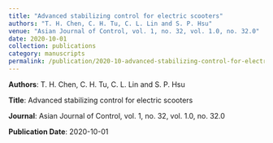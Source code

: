 ```yaml
---
title: "Advanced stabilizing control for electric scooters"
authors: "T. H. Chen, C. H. Tu, C. L. Lin and S. P. Hsu"
venue: "Asian Journal of Control, vol. 1, no. 32, vol. 1.0, no. 32.0"
date: 2020-10-01
collection: publications
category: manuscripts
permalink: /publication/2020-10-advanced-stabilizing-control-for-electric-scooters
---
```


**Authors**: T. H. Chen, C. H. Tu, C. L. Lin and S. P. Hsu

**Title**: Advanced stabilizing control for electric scooters

**Journal**: Asian Journal of Control, vol. 1, no. 32, vol. 1.0, no. 32.0

**Publication Date**: 2020-10-01
